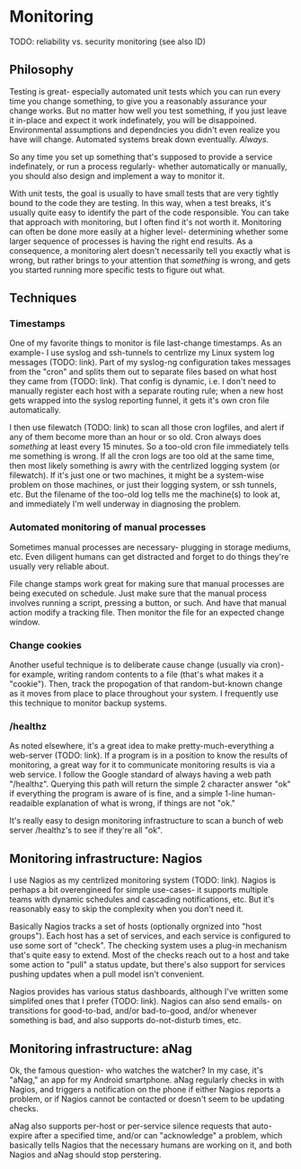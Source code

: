 # Monitoring

TODO: reliability vs. security monitoring (see also ID)


## Philosophy

Testing is great- especially automated unit tests which you can run every time
you change something, to give you a reasonably assurance your change works.
But no matter how well you test something, if you just leave it in-place and
expect it work indefinately, you will be disappoined.  Environmental
assumptions and dependncies you didn't even realize you have will change.
Automated systems break down eventually.  *Always.*

So any time you set up something that's supposed to provide a service
indefinately, or run a process regularly- whether automatically or manually,
you should also design and implement a way to monitor it.


With unit tests, the goal is usually to have small tests that are very tightly
bound to the code they are testing.  In this way, when a test breaks, it's
usually quite easy to identify the part of the code responsible.  You can take
that approach with monitoring, but I often find it's not worth it.  Monitoring
can often be done more easily at a higher level- determining whether some
larger sequence of processes is having the right end results.  As a
consequence, a monitoring alert doesn't necessarily tell you exactly what is
wrong, but rather brings to your attention that *something* is wrong, and gets
you started running more specific tests to figure out what.


## Techniques

### Timestamps

One of my favorite things to monitor is file last-change timestamps.  As an
example- I use syslog and ssh-tunnels to centrlize my Linux system log
messages (TODO: link).  Part of my syslog-ng configuration takes messages from
the "cron" and splits them out to separate files based on what host they came
from (TODO: link).  That config is dynamic, i.e. I don't need to manually
register each host with a separate routing rule; when a new host gets wrapped
into the syslog reporting funnel, it gets it's own cron file automatically.

I then use filewatch (TODO: link) to scan all those cron logfiles, and alert
if any of them become more than an hour or so old.  Cron always does
*something* at least every 15 minutes.  So a too-old cron file immediately
tells me something is wrong.  If all the cron logs are too old at the same
time, then most likely something is awry with the centrlized logging system
(or filewatch).  If it's just one or two machines, it might be a system-wise
problem on those machines, or just their logging system, or ssh tunnels, etc.
But the filename of the too-old log tells me the machine(s) to look at, and
immediately I'm well underway in diagnosing the problem.


### Automated monitoring of manual processes

Sometimes manual processes are necessary- plugging in storage mediums, etc.
Even diligent humans can get distracted and forget to do things they're
usually very reliable about.

File change stamps work great for making sure that manual processes are being
executed on schedule.  Just make sure that the manual process involves running
a script, pressing a button, or such.  And have that manual action modify a
tracking file.  Then monitor the file for an expected change window.


### Change cookies

Another useful technique is to deliberate cause change (usually via cron)- for
example, writing random contents to a file (that's what makes it a "cookie").
Then, track the propogation of that random-but-known change as it moves from
place to place throughout your system.  I frequently use this technique to
monitor backup systems.


### /healthz

As noted elsewhere, it's a great idea to make pretty-much-everything a
web-server (TODO: link).  If a program is in a position to know the results of
monitoring, a great way for it to communicate monitoring results is via a web
service.  I follow the Google standard of always having a web path "/healthz".
Querying this path will return the simple 2 character answer "ok" if
everything the program is aware of is fine, and a simple 1-line
human-readaible explanation of what is wrong, if things are not "ok."

It's really easy to design monitoring infrastructure to scan a bunch of web
server /healthz's to see if they're all "ok".


## Monitoring infrastructure: Nagios

I use Nagios as my centrlized monitoring system (TODO: link).  Nagios is
perhaps a bit overengineed for simple use-cases- it supports multiple teams
with dynamic schedules and cascading notifications, etc.  But it's reasonably
easy to skip the complexity when you don't need it.

Basically Nagios tracks a set of hosts (optionally orgnized into "host
groups").  Each host has a set of services, and each service is configured to
use some sort of "check".  The checking system uses a plug-in mechanism that's
quite easy to extend.  Most of the checks reach out to a host and take some
action to "pull" a status update, but there's also support for services
pushing updates when a pull model isn't convenient.

Nagios provides has various status dashboards, although I've written some
simplifed ones that I prefer (TODO: link).  Nagios can also send emails- on
transitions for good-to-bad, and/or bad-to-good, and/or whenever something is
bad, and also supports do-not-disturb times, etc.


## Monitoring infrastructure: aNag

Ok, the famous question- who watches the watcher?  In my case, it's "aNag," an
app for my Android smartphone.  aNag regularly checks in with Nagios, and
triggers a notification on the phone if either Nagios reports a problem, or if
Nagios cannot be contacted or doesn't seem to be updating checks.

aNag also supports per-host or per-service silence requests that auto-expire
after a specified time, and/or can "acknowledge" a problem, which basically
tells Nagios that the necessary humans are working on it, and both Nagios and
aNag should stop perstering.
